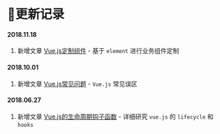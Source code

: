 # 📝更新记录

#### 2018.11.18
  1. 新增文章 [Vue.js定制组件](/post/vue/components) - 基于 `element` 进行业务组件定制

#### 2018.10.01
  1. 新增文章 [Vue.js常见问题](/post/vue/problems) - `Vue.js` 常见误区

#### 2018.06.27
  1. 新增文章 [Vue.js的生命周期钩子函数](/post/vue/lifecycle) - 详细研究 `vue.js` 的 `lifecycle` 和 `hooks`
